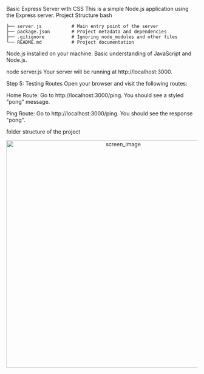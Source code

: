 Basic Express Server with CSS
This is a simple Node.js application using the Express server.
Project Structure
bash
`````````````````
├── server.js           # Main entry point of the server
├── package.json        # Project metadata and dependencies
├── .gitignore          # Ignoring node_modules and other files
└── README.md           # Project documentation
``````````````````

Node.js installed on your machine.
Basic understanding of JavaScript and Node.js.


node server.js
Your server will be running at http://localhost:3000.

Step 5: Testing Routes
Open your browser and visit the following routes:

Home Route:
Go to http://localhost:3000/ping.
You should see a styled "pong" message.

Ping Route:
Go to http://localhost:3000/ping.
You should see the response "pong".

folder structure of the project 
<p align="center" >
   <img  src="https://github.com/ashish8513/basic-express-server/blob/main/Screenshot%20(6).png" width="600" alt="screen_image"/>
</p>

